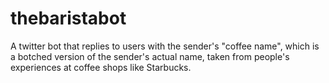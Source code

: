 # thebaristabot
A twitter bot that replies to users with the sender's "coffee name", which is a botched version of the sender's actual name, taken from people's experiences at coffee shops like Starbucks.
